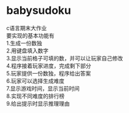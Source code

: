# babysudoku
c语言期末大作业  
要实现的基本功能有  
1.生成一份数独  
2.用键盘填入数字  
3.显示当前格子可填的数，并可以让玩家自己修改  
4.程序接着玩家进度，完成剩下部分  
5.玩家提供一份数独，程序给出答案  
6.玩家可以选择生成难度  
7.显示游戏时间，显示当前时间  
8.实现不同难度的排行榜  
9.给出提示时显示推理理由  
